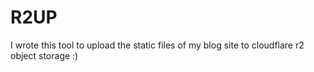 # R2UP

I wrote this tool to upload the static files of my blog site to cloudflare r2 object storage :)

